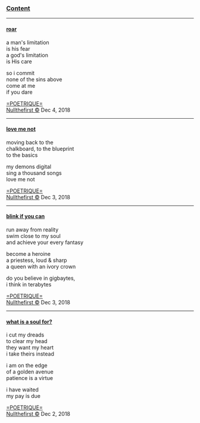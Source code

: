 <head>
  <!-- Favicon -->
  <link rel="shortcut icon" href="./favicon.ico">
  <!-- Global site tag (gtag.js) - Google Analytics -->
  <script async src="https://www.googletagmanager.com/gtag/js?id=UA-129370470-1"></script>
  <script>
    window.dataLayer = window.dataLayer || [];
    function gtag(){dataLayer.push(arguments);}
    gtag('js', new Date());

    gtag('config', 'UA-129370470-1');
  </script>
</head>

<!-- Main Links -->
### [Content](./README.md)

<!-- Poetry -->
- - -

#### [roar](#)

a man's limitation  
is his fear  
a god's limitation  
is His care  

so i commit  
none of the sins above  
come at me  
if you dare  

[=POETRIQUE=](https://instagram.com/poetrique)  
[Nullthefirst &copy;](https://instagram.com/poetrique) Dec 4, 2018

- - -

#### [love me not](#)

moving back to the  
chalkboard, to the blueprint  
to the basics  

my demons digital  
sing a thousand songs  
love me not  

[=POETRIQUE=](https://instagram.com/poetrique)  
[Nullthefirst &copy;](https://instagram.com/poetrique) Dec 3, 2018

- - -

#### [blink if you can](#)

run away from reality  
swim close to my soul  
and achieve your every fantasy  

become a heroine  
a priestess, loud & sharp  
a queen with an ivory crown

do you believe in gigbaytes,  
i think in terabytes

[=POETRIQUE=](https://instagram.com/poetrique)  
[Nullthefirst &copy;](https://instagram.com/poetrique) Dec 3, 2018

- - -

#### [what is a soul for?](#)

i cut my dreads  
to clear my head  
they want my heart  
i take theirs instead  

i am on the edge  
of a golden avenue  
patience is a virtue  

i have waited  
my pay is due  

[=POETRIQUE=](https://instagram.com/poetrique)  
[Nullthefirst &copy;](https://instagram.com/poetrique) Dec 2, 2018
